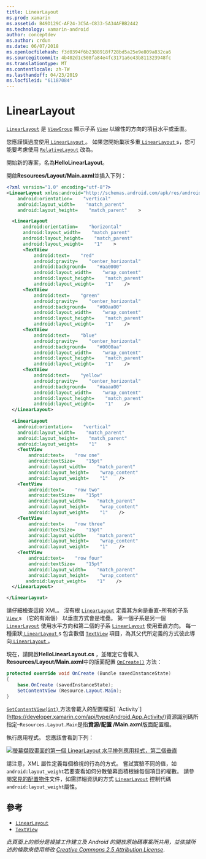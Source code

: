 ```yaml
---
title: LinearLayout
ms.prod: xamarin
ms.assetid: B49D129C-AF24-3C5A-C833-5A34AFBB2442
ms.technology: xamarin-android
author: conceptdev
ms.author: crdun
ms.date: 06/07/2018
ms.openlocfilehash: f3d0394f6b2388918f728bd5a25e9e809a832ca6
ms.sourcegitcommit: 4b402d1c508fa84e4fc3171a6e43b811323948fc
ms.translationtype: MT
ms.contentlocale: zh-TW
ms.lasthandoff: 04/23/2019
ms.locfileid: "61187084"
---
```

# <a name="linearlayout"></a>LinearLayout

[`LinearLayout`](https://developer.xamarin.com/api/type/Android.Widget.LinearLayout/) 是 [`ViewGroup`](https://developer.xamarin.com/api/type/Android.Views.ViewGroup/)
顯示子系 [`View`](https://developer.xamarin.com/api/type/Android.Views.View/)
以線性的方向的項目水平或垂直。

您應謹慎過度使用[ `LinearLayout` ](https://developer.xamarin.com/api/type/Android.Widget.LinearLayout/)。
如果您開始巢狀多重[ `LinearLayout` ](https://developer.xamarin.com/api/type/Android.Widget.LinearLayout/)s，您可能要考慮使用 [`RelativeLayout`](https://developer.xamarin.com/api/type/Android.Widget.RelativeLayout/)
改為。

開始新的專案，名為**HelloLinearLayout**。

開啟**Resources/Layout/Main.axml**並插入下列：

```xml
<?xml version="1.0" encoding="utf-8"?>
<LinearLayout xmlns:android="http://schemas.android.com/apk/res/android"
    android:orientation=    "vertical"
    android:layout_width=    "match_parent"
    android:layout_height=    "match_parent"    >

  <LinearLayout
      android:orientation=    "horizontal"
      android:layout_width=    "match_parent"
      android:layout_height=    "match_parent"
      android:layout_weight=    "1"    >
      <TextView
          android:text=    "red"
          android:gravity=    "center_horizontal"
          android:background=    "#aa0000"
          android:layout_width=    "wrap_content"
          android:layout_height=    "match_parent"
          android:layout_weight=    "1"    />
      <TextView
          android:text=    "green"
          android:gravity=    "center_horizontal"
          android:background=    "#00aa00"
          android:layout_width=    "wrap_content"
          android:layout_height=    "match_parent"
          android:layout_weight=    "1"    />
      <TextView
          android:text=    "blue"
          android:gravity=    "center_horizontal"
          android:background=    "#0000aa"
          android:layout_width=    "wrap_content"
          android:layout_height=    "match_parent"
          android:layout_weight=    "1"    />
      <TextView
          android:text=    "yellow"
          android:gravity=    "center_horizontal"
          android:background=    "#aaaa00"
          android:layout_width=    "wrap_content"
          android:layout_height=    "match_parent"
          android:layout_weight=    "1"    />
  </LinearLayout>
        
  <LinearLayout
    android:orientation=    "vertical"
    android:layout_width=    "match_parent"
    android:layout_height=    "match_parent"
    android:layout_weight=    "1"    >
    <TextView
        android:text=    "row one"
        android:textSize=    "15pt"
        android:layout_width=    "match_parent"
        android:layout_height=    "wrap_content"
        android:layout_weight=    "1"    />
    <TextView
        android:text=    "row two"
        android:textSize=    "15pt"
        android:layout_width=    "match_parent"
        android:layout_height=    "wrap_content"
        android:layout_weight=    "1"    />
    <TextView
        android:text=    "row three"
        android:textSize=    "15pt"
        android:layout_width=    "match_parent"
        android:layout_height=    "wrap_content"
        android:layout_weight=    "1"    />
    <TextView
        android:text=    "row four"
        android:textSize=    "15pt"
        android:layout_width=    "match_parent"
        android:layout_height=    "wrap_content"
       android:layout_weight=    "1"    />
  </LinearLayout>

</LinearLayout>
```

請仔細檢查這段 XML。 沒有根 [`LinearLayout`](https://developer.xamarin.com/api/type/Android.Widget.LinearLayout/)
定義其方向是垂直&ndash;所有的子系[ `View` ](https://developer.xamarin.com/api/type/Android.Views.View/)s （它的有兩個） 以垂直方式會是堆疊。 第一個子系是另一個 [`LinearLayout`](https://developer.xamarin.com/api/type/Android.Widget.LinearLayout/)
使用水平方向和第二個的子系 [`LinearLayout`](https://developer.xamarin.com/api/type/Android.Widget.LinearLayout/)
使用垂直方向。 每一種巢狀[ `LinearLayout` ](https://developer.xamarin.com/api/type/Android.Widget.LinearLayout/)s 包含數個 [`TextView`](https://developer.xamarin.com/api/type/Android.Widget.TextView/)
項目，為其父代所定義的方式彼此導向[ `LinearLayout` ](https://developer.xamarin.com/api/type/Android.Widget.LinearLayout/)。

現在，請開啟**HelloLinearLayout.cs** ，並確定它會載入**Resources/Layout/Main.axml**中的版面配置 [`OnCreate()`](https://developer.xamarin.com/api/member/Android.App.Activity.OnCreate/p/Android.OS.Bundle/)
方法：

```csharp
protected override void OnCreate (Bundle savedInstanceState)
{
    base.OnCreate (savedInstanceState);
    SetContentView (Resource.Layout.Main);
}
```

[ `SetContentView(int)` ](https://developer.xamarin.com/api/member/Android.App.Activity.SetContentView/(System.Int32))方法會載入的配置檔案[ `Activity`](https://developer.xamarin.com/api/type/Android.App.Activity/)資源識別碼所指定&ndash;`Resources.Layout.Main`是指**資源/配置 /Main.axml**版面配置檔。

執行應用程式。 您應該會看到下列：

[![螢幕擷取畫面的第一個 LinearLayout 水平排列應用程式，第二個垂直](linear-layout-images/helloviews1.png)](linear-layout-images/helloviews1.png#lightbox)

請注意，XML 屬性定義每個檢視的行為的方式。 嘗試實驗不同的值，如`android:layout_weight`若要查看如何分散螢幕面積根據每個項目的權數。 請參閱[常見的配置物件](https://developer.android.com/guide/topics/ui/declaring-layout.html)文件，如需詳細資訊的方式 [`LinearLayout`](https://developer.xamarin.com/api/type/Android.Widget.LinearLayout/)
控制代碼`android:layout_weight`屬性。


## <a name="references"></a>參考

-   [`LinearLayout`](https://developer.xamarin.com/api/type/Android.Widget.LinearLayout/) 
-   [`TextView`](https://developer.xamarin.com/api/type/Android.Widget.TextView/) 

*此頁面上的部分是根據工作建立及 Android 的開放原始碼專案所共用，並依據所述的條款來使用修改*
[*Creative Commons 2.5 Attribution License*](http://creativecommons.org/licenses/by/2.5/).

